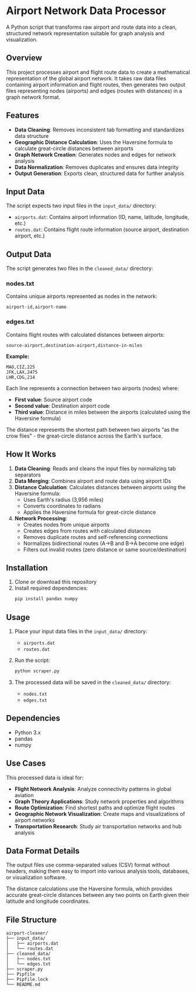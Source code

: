 # Airport Network Data Processor

A Python script that transforms raw airport and route data into a clean, structured network representation suitable for graph analysis and visualization.

## Overview

This project processes airport and flight route data to create a mathematical representation of the global airport network. It takes raw data files containing airport information and flight routes, then generates two output files representing nodes (airports) and edges (routes with distances) in a graph network format.

## Features

-   **Data Cleaning**: Removes inconsistent tab formatting and standardizes data structure
-   **Geographic Distance Calculation**: Uses the Haversine formula to calculate great-circle distances between airports
-   **Graph Network Creation**: Generates nodes and edges for network analysis
-   **Data Normalization**: Removes duplicates and ensures data integrity
-   **Output Generation**: Exports clean, structured data for further analysis

## Input Data

The script expects two input files in the `input_data/` directory:

-   `airports.dat`: Contains airport information (ID, name, latitude, longitude, etc.)
-   `routes.dat`: Contains flight route information (source airport, destination airport, etc.)

## Output Data

The script generates two files in the `cleaned_data/` directory:

### nodes.txt

Contains unique airports represented as nodes in the network:

```
airport-id,airport-name
```

### edges.txt

Contains flight routes with calculated distances between airports:

```
source-airport,destination-airport,distance-in-miles
```

**Example:**

```
MAO,CIZ,225
JFK,LAX,2475
LHR,CDG,214
```

Each line represents a connection between two airports (nodes) where:

-   **First value**: Source airport code
-   **Second value**: Destination airport code
-   **Third value**: Distance in miles between the airports (calculated using the Haversine formula)

The distance represents the shortest path between two airports "as the crow flies" - the great-circle distance across the Earth's surface.

## How It Works

1. **Data Cleaning**: Reads and cleans the input files by normalizing tab separators
2. **Data Merging**: Combines airport and route data using airport IDs
3. **Distance Calculation**: Calculates distances between airports using the Haversine formula:
    - Uses Earth's radius (3,956 miles)
    - Converts coordinates to radians
    - Applies the Haversine formula for great-circle distance
4. **Network Processing**:
    - Creates nodes from unique airports
    - Creates edges from routes with calculated distances
    - Removes duplicate routes and self-referencing connections
    - Normalizes bidirectional routes (A→B and B→A become one edge)
    - Filters out invalid routes (zero distance or same source/destination)

## Installation

1. Clone or download this repository
2. Install required dependencies:
    ```bash
    pip install pandas numpy
    ```

## Usage

1. Place your input data files in the `input_data/` directory:

    - `airports.dat`
    - `routes.dat`

2. Run the script:

    ```bash
    python scraper.py
    ```

3. The processed data will be saved in the `cleaned_data/` directory:
    - `nodes.txt`
    - `edges.txt`

## Dependencies

-   Python 3.x
-   pandas
-   numpy

## Use Cases

This processed data is ideal for:

-   **Flight Network Analysis**: Analyze connectivity patterns in global aviation
-   **Graph Theory Applications**: Study network properties and algorithms
-   **Route Optimization**: Find shortest paths and optimize flight routes
-   **Geographic Network Visualization**: Create maps and visualizations of airport networks
-   **Transportation Research**: Study air transportation networks and hub analysis

## Data Format Details

The output files use comma-separated values (CSV) format without headers, making them easy to import into various analysis tools, databases, or visualization software.

The distance calculations use the Haversine formula, which provides accurate great-circle distances between any two points on Earth given their latitude and longitude coordinates.

## File Structure

```
airport-cleaner/
├── input_data/
│   ├── airports.dat
│   └── routes.dat
├── cleaned_data/
│   ├── nodes.txt
│   └── edges.txt
├── scraper.py
├── Pipfile
├── Pipfile.lock
└── README.md
```
